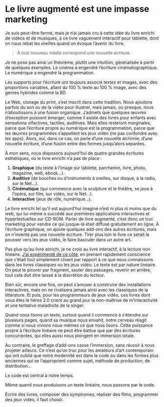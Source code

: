 # Le livre augmenté est une impasse marketing

Je suis peut-être fermé, mais je n’ai jamais cru à cette idée du livre enrichi de vidéos et de musiques, à ce livre vaguement interactif pour tablette, dont on nous rebat les oreilles quand on évoque l’avenir du livre.<span id="more-31915"></span>

> À tout nouveau média correspond une nouvelle écriture.

Je ne pose pas ainsi un théorème, plutôt une intuition, généralisée à partir de quelques exemples. Le cinéma a engendré l’écriture cinématographique. Le numérique a engendré la programmation.

Les supports pour l’écriture ont toujours associé textes et images, avec des proportions variables, allant du 100 % texte au 100 % image, avec des genres hybrides comme la BD.

Le Web, clonage du print, s’est inscrit dans cette tradition. Nous ajoutons parfois du son ou de la vidéo pour illustrer, mais jamais, ou presque, nous n’aboutissons à une fusion organique. J’admets que quelques œuvres d’exception puissent émerger, comme il existe des livres pour enfants avec sensations olfactives, tactiles, auditives. Mais elles resteront marginales, parce que l’écriture propre au numérique est la programmation, parce que les œuvres programmées s’appellent les jeux vidéo (ne pas confondre avec les apps). Alors, oui, dans ce cas, on parle d’une nouvelle alchimie, d’une nouvelle écriture, d’une fusion entre des formes jusqu’alors séparées.

À mon sens, nous disposons aujourd’hui de quatre grandes écritures esthétiques, où le livre enrichi n’a pas de place :

1. **Graphique** (du texte à l’image sur tablette, parchemin, livre, photo, magazine, web, ebook…).
2. **Auditive** (de bouches ou d’instruments à oreilles, sur disque, à la radio, sur le Net…).
3. **Cinématique** (qui commence avec la sculpture et le théâtre, se joue à l’opéra, sur film, sur vidéo, sur le Net…).
4. **Interactive** (jeux de rôle, numérique…).

Le livre enrichi tel qu’il est aujourd’hui imaginé n’est ni plus ni moins que du web, qui lui-même a succédé aux premières applications interactives et hypertextuelles sur CD-ROM. Parler de livre augmenté, c’est donc un truc marketing pour vendre ce qui jusque-là était diffusé gratuitement en ligne. À l’écriture graphique, on ajoute quelques add-ons des autres écritures, mais on n’invente pas une nouvelle écriture. Tirer plus loin le livre ce serait le pousser vers les jeux vidéo, le faire basculer dans un autre art.

Pas plus qu’au livre enrichi, je ne crois au livre interactif, à la lecture non linéaire. [J’ai expérimenté de ce côté](http://ihl.tcrouzet.com/), en prenant rapidement conscience que c’était tout simplement chiant par rapport à ce que nous connaissons dans les livres classiques ou les jeux vidéo. Le texte est par nature linéaire. On peut le picorer par fragment, sauter des passages, revenir en arrière, tout cela doit être laissé à la discrétion du lecteur.

Bien sûr, encore une fois, on peut s’amuser à construire des installations interactives, mais on ne rivalisera jamais ainsi avec les classiques de la littérature. Et puis, pour les programmeurs de jeux vidéo, ces livres dont vous êtes le héros 2.0 crient au grand jour la non-maîtrise de m’interactivité et une tentative maladroite de la singer.

Quand nous lisons un texte, surtout quand il commence à s’étendre sur plusieurs pages, quand sa musique nous envahit, notre cerveau réagit comme si nous vivions nous-mêmes ce que nous lisons. Cette puissance propre à l’écriture linéaire ne peut être battue que par des écritures concurrentes, qui elles aussi nous plongent en immersion totale.

Au contraire, le greffage d’add-ons casse l’immersion, sans réussir à nous projeter ailleurs. Ce n’est qu’un truc pour les amateurs d’art contemporain qui ont oublié que notre modernité est dans le code ou dans les formes plus anciennes qui se l’approprient comme sujet, méthode de production, de distribution…

Le code est central à notre temps.

Même quand nous produisons un texte linéaire, nous passons par le code.

Écrire des livres, composer des symphonies, réaliser des films, programmer des jeux vidéo, il faut choisir.